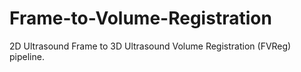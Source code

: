 # Frame-to-Volume-Registration
2D Ultrasound Frame to 3D Ultrasound Volume Registration (FVReg) pipeline.
